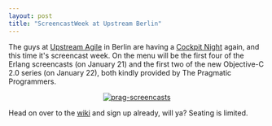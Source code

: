 ```yaml
---
layout: post
title: "ScreencastWeek at Upstream Berlin"
---
```

The guys at <a href="http://upstream-berlin.com">Upstream Agile</a> in Berlin are having a <a href="http://upstream-berlin.com/2009/01/15/upcoming-event-screencast-week-cockpit/">Cockpit Night</a> again, and this time it's screencast week. On the menu will be the first four of the Erlang screencasts (on January 21) and the first two of the new Objective-C 2.0 series (on January 22), both kindly provided by The Pragmatic Programmers. 

<div style="text-align:center"><a href="http://pragmatic.tv"><img src="http://wiki.upstream-berlin.com/images/1/1c/Pragmatictv.png" alt="prag-screencasts" /></a></div>

Head on over to the <a href="http://wiki.upstream-berlin.com/index.php/ScreencastWeek">wiki</a> and sign up already, will ya? Seating is limited.